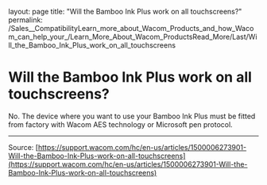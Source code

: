layout: page
title: "Will the Bamboo Ink Plus work on all touchscreens?"
permalink: /Sales__CompatibilityLearn_more_about_Wacom_Products_and_how_Wacom_can_help_your_/Learn_More_About_Wacom_ProductsRead_More/Last/Will_the_Bamboo_Ink_Plus_work_on_all_touchscreens

# Will the Bamboo Ink Plus work on all touchscreens?

No. The device where you want to use your Bamboo Ink Plus must be fitted from factory with Wacom AES technology or Microsoft pen protocol.

---
Source: [https://support.wacom.com/hc/en-us/articles/1500006273901-Will-the-Bamboo-Ink-Plus-work-on-all-touchscreens](https://support.wacom.com/hc/en-us/articles/1500006273901-Will-the-Bamboo-Ink-Plus-work-on-all-touchscreens)
